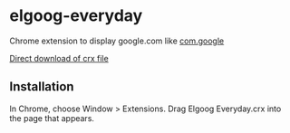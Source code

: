elgoog-everyday
=============

Chrome extension to display google.com like [com.google](http://com.google)

[Direct download of crx file](https://github.com/okofish/elgoog-everyday/blob/master/Elgoog%20Everyday.crx?raw=true)

Installation
------------

In Chrome, choose Window > Extensions.  Drag Elgoog Everyday.crx into the page that appears.
